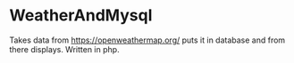 # WeatherAndMysql
Takes data from https://openweathermap.org/ puts it in database and from there displays. Written in php.
